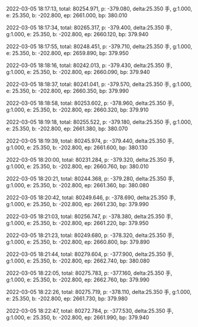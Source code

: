 2022-03-05 18:17:13, total: 80254.971, p: -379.080, delta:25.350 手, g:1.000, e: 25.350, b: -202.800, ep: 2661.000, bp: 380.010

2022-03-05 18:17:34, total: 80265.317, p: -379.400, delta:25.350 手, g:1.000, e: 25.350, b: -202.800, ep: 2660.120, bp: 379.940

2022-03-05 18:17:55, total: 80248.451, p: -379.710, delta:25.350 手, g:1.000, e: 25.350, b: -202.800, ep: 2659.890, bp: 379.950

2022-03-05 18:18:16, total: 80242.013, p: -379.430, delta:25.350 手, g:1.000, e: 25.350, b: -202.800, ep: 2660.090, bp: 379.940

2022-03-05 18:18:37, total: 80241.041, p: -379.570, delta:25.350 手, g:1.000, e: 25.350, b: -202.800, ep: 2660.350, bp: 379.990

2022-03-05 18:18:58, total: 80253.602, p: -378.960, delta:25.350 手, g:1.000, e: 25.350, b: -202.800, ep: 2660.320, bp: 379.910

2022-03-05 18:19:18, total: 80255.522, p: -379.180, delta:25.350 手, g:1.000, e: 25.350, b: -202.800, ep: 2661.380, bp: 380.070

2022-03-05 18:19:39, total: 80245.974, p: -379.440, delta:25.350 手, g:1.000, e: 25.350, b: -202.800, ep: 2661.600, bp: 380.130

2022-03-05 18:20:00, total: 80231.284, p: -379.320, delta:25.350 手, g:1.000, e: 25.350, b: -202.800, ep: 2660.760, bp: 380.010

2022-03-05 18:20:21, total: 80244.368, p: -379.280, delta:25.350 手, g:1.000, e: 25.350, b: -202.800, ep: 2661.360, bp: 380.080

2022-03-05 18:20:42, total: 80249.646, p: -378.690, delta:25.350 手, g:1.000, e: 25.350, b: -202.800, ep: 2661.230, bp: 379.990

2022-03-05 18:21:03, total: 80256.747, p: -378.380, delta:25.350 手, g:1.000, e: 25.350, b: -202.800, ep: 2661.220, bp: 379.950

2022-03-05 18:21:23, total: 80249.680, p: -378.320, delta:25.350 手, g:1.000, e: 25.350, b: -202.800, ep: 2660.800, bp: 379.890

2022-03-05 18:21:44, total: 80279.604, p: -377.900, delta:25.350 手, g:1.000, e: 25.350, b: -202.800, ep: 2662.740, bp: 380.080

2022-03-05 18:22:05, total: 80275.783, p: -377.160, delta:25.350 手, g:1.000, e: 25.350, b: -202.800, ep: 2662.760, bp: 379.990

2022-03-05 18:22:26, total: 80275.719, p: -378.110, delta:25.350 手, g:1.000, e: 25.350, b: -202.800, ep: 2661.730, bp: 379.980

2022-03-05 18:22:47, total: 80272.784, p: -377.530, delta:25.350 手, g:1.000, e: 25.350, b: -202.800, ep: 2661.990, bp: 379.940